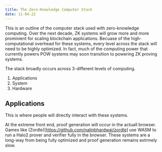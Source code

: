 ```yaml
---
title: The Zero-Knowledge Computer Stack  
date: 11-04-22
---
```


This is an outline of the computer stack used with zero-knowledge computing. Over the next decade, ZK systems will grow more and more prominient for scaling blockchain applications.  Becuase of the high-computational overhead for these systems, every level across the stack will need to be highly optimized.  In fact, much of the computing power that currently powers POW systems may soon transition to powering ZK proving systems.  

The stack broadly occurs across 3-different levels of computing.  

1. Applications
2. System 
3. Hardware

## Applications 

This is where people will directly interact with these systems.  

At the extreme front end, proof generation will occur in the actuall browser.  Games like (Zordle)[https://github.com/nalinbhardwaj/zordle] use WASM to run a Halo2 prover and verifier fully in the browser.  These systems are  a long-way from being fully optimized and proof generation remains extrmely slow.   
